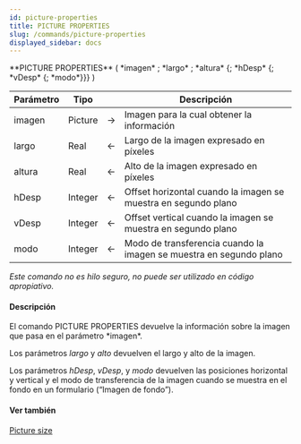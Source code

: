 ```yaml
---
id: picture-properties
title: PICTURE PROPERTIES
slug: /commands/picture-properties
displayed_sidebar: docs
---
```


<!--REF #_command_.PICTURE PROPERTIES.Syntax-->**PICTURE PROPERTIES** ( *imagen* ; *largo* ; *altura* {; *hDesp* {; *vDesp* {; *modo*}}} )<!-- END REF-->
<!--REF #_command_.PICTURE PROPERTIES.Params-->
| Parámetro | Tipo |  | Descripción |
| --- | --- | --- | --- |
| imagen | Picture | &#8594;  | Imagen para la cual obtener la información |
| largo | Real | &#8592; | Largo de la imagen expresado en píxeles |
| altura | Real | &#8592; | Alto de la imagen expresado en píxeles |
| hDesp | Integer | &#8592; | Offset horizontal cuando la imagen se muestra en segundo plano |
| vDesp | Integer | &#8592; | Offset  vertical cuando la imagen se muestra en segundo plano |
| modo | Integer | &#8592; | Modo de transferencia cuando la imagen se muestra en segundo plano |

<!-- END REF-->

*Este comando no es hilo seguro, no puede ser utilizado en código apropiativo.*


#### Descripción 

<!--REF #_command_.PICTURE PROPERTIES.Summary-->El comando PICTURE PROPERTIES devuelve la información sobre la imagen que pasa en el parámetro *imagen*.<!-- END REF-->

Los parámetros *largo* y *alto* devuelven el largo y alto de la imagen.

Los parámetros *hDesp*, *vDesp*, y *modo* devuelven las posiciones horizontal y vertical y el modo de transferencia de la imagen cuando se muestra en el fondo en un formulario (“Imagen de fondo”).

#### Ver también 

[Picture size](picture-size.md)  